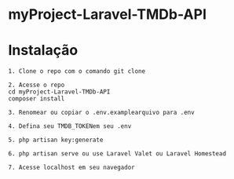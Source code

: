 # myProject-Laravel-TMDb-API

# Instalação
```
1. Clone o repo com o comando git clone 

```
```
2. Acesse o repo
cd myProject-Laravel-TMDb-API
composer install

```
```
3. Renomear ou copiar o .env.examplearquivo para .env

```
```
4. Defina seu TMDB_TOKENem seu .env

```
```
5. php artisan key:generate

```
```
6. php artisan serve ou use Laravel Valet ou Laravel Homestead

```
```
7. Acesse localhost em seu navegador

```
